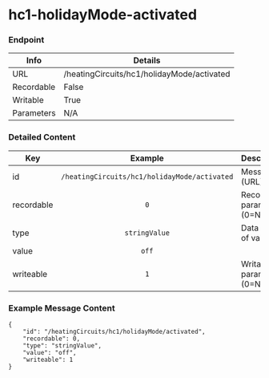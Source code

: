 # hc1-holidayMode-activated



### Endpoint

| Info  | Details |
| ------------- | ------------- |
| URL   | /heatingCircuits/hc1/holidayMode/activated   |
| Recordable   | False   |
| Writable   | True   |
| Parameters  | N/A |

### Detailed Content

|  Key  | Example | Description |
| ------------- | :------: | :------------------------------ |
|  id | `/heatingCircuits/hc1/holidayMode/activated` | Message ID (URL) |
|  recordable | `0` | Recordable parameter (0=No) |
|  type | `stringValue` | Data type of value |
|  value | `off` |  |
|  writeable | `1` | Writable parameter (0=No) |



### Example Message Content
```
{
    "id": "/heatingCircuits/hc1/holidayMode/activated",
    "recordable": 0,
    "type": "stringValue",
    "value": "off",
    "writeable": 1
}
```
